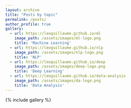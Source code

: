 ```yaml
---
layout: archive
title: "Posts by topic"
permalink: /posts/
author_profile: true
gallery:
  - url: https://leoguillaume.github.io/ml
    image_path: /assets/images/ml-logo.png
    title: 'Machine Learning'
  - url: https://leoguillaume.github.io/nlp
    image_path: /assets/images/nlp-logo.png
    title: 'NLP'
  - url: https://leoguillaume.github.io/deep
    image_path: /assets/images/deep-logo.png
    title: 'Deep Learning'
  - url: https://leoguillaume.github.io/data-analysis
    image_path: /assets/images/da-logo.png
    title: 'Data Analysis'
---
```

{% include gallery %}
